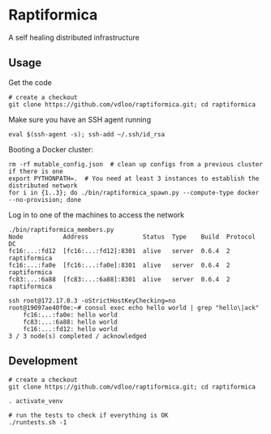 Raptiformica
============

A self healing distributed infrastructure

Usage
-----
Get the code
```
# create a checkout
git clone https://github.com/vdloo/raptiformica.git; cd raptiformica
```

Make sure you have an SSH agent running
```
eval $(ssh-agent -s); ssh-add ~/.ssh/id_rsa
```

Booting a Docker cluster:
```
rm -rf mutable_config.json  # clean up configs from a previous cluster if there is one
export PYTHONPATH=.  # You need at least 3 instances to establish the distributed network
for i in {1..3}; do ./bin/raptiformica_spawn.py --compute-type docker --no-provision; done
```

Log in to one of the machines to access the network
```
./bin/raptiformica_members.py
Node           Address               Status  Type    Build  Protocol  DC
fc16:...:fd12  [fc16:...:fd12]:8301  alive   server  0.6.4  2         raptiformica
fc16:...:fa0e  [fc16:...:fa0e]:8301  alive   server  0.6.4  2         raptiformica
fc83:...:6a88  [fc83:...:6a88]:8301  alive   server  0.6.4  2         raptiformica

ssh root@172.17.0.3 -oStrictHostKeyChecking=no
root@19097ae40f0e:~# consul exec echo hello world | grep "hello\|ack"
    fc16:...:fa0e: hello world
    fc83:...:6a88: hello world
    fc16:...:fd12: hello world
3 / 3 node(s) completed / acknowledged
```

Development
-----------
```
# create a checkout
git clone https://github.com/vdloo/raptiformica.git; cd raptiformica

. activate_venv

# run the tests to check if everything is OK
./runtests.sh -1
```
